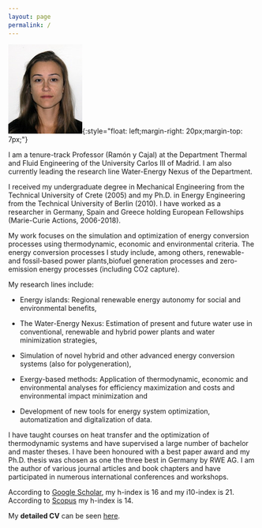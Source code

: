 ```yaml
---
layout: page
permalink: /
---
```


![Fontina Petrakopoulou](/files/fontina_profile.jpg){:style="float: left;margin-right: 20px;margin-top: 7px;"}

I am a tenure-track Professor (Ramón y Cajal) at the Department Thermal and Fluid Engineering of the University Carlos III of Madrid. I am also currently leading the research line Water-Energy Nexus of the Department.

I received my undergraduate degree in Mechanical Engineering from the Technical University of Crete (2005) and my Ph.D. in
Energy Engineering from the Technical University of Berlin (2010). I have worked as a researcher in Germany,
Spain and Greece holding European Fellowships (Marie-Curie Actions, 2006-2018).

My work focuses on the simulation and optimization of energy conversion processes using thermodynamic, economic and environmental criteria. The energy conversion processes I study include, among others, renewable- and fossil-based power plants,biofuel generation processes and zero-emission energy processes (including CO2 capture).

My research lines include:

- Energy islands: Regional renewable energy autonomy for social and environmental benefits,

- The Water-Energy Nexus: Estimation of present and future water use in conventional, renewable and hybrid power plants and   water minimization strategies,

- Simulation of novel hybrid and other advanced energy conversion systems (also for polygeneration),

- Exergy-based methods: Application of thermodynamic, economic and environmental analyses for efficiency maximization and costs and environmental impact minimization and

- Development of new tools for energy system optimization, automatization and digitalization of data.

I have taught courses on heat transfer and the optimization of thermodynamic systems and have supervised a large number of bachelor and master theses. I have been honoured with a best paper award and my Ph.D. thesis was chosen as one the three best in Germany by RWE AG. I am the author of various journal articles and book chapters and have participated in numerous international conferences and workshops.

According to [Google Scholar](https://scholar.google.gr/citations?user=LLgloUsAAAAJ&hl=en), my h-index is 16 and my i10-index is 21. According to [Scopus](https://www.scopus.com/authid/detail.uri?authorId=36158603700) my h-index is 14.

My **detailed CV** can be seen [here](/files/CV_Petrakopoulou.pdf).
